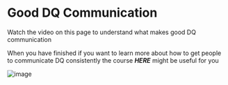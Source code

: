 # Good DQ Communication 

Watch the video on this page to understand what makes good DQ communication

When you have finished if you want to learn more about how to get people to communicate DQ consistently the course **_HERE_** might be useful for you

![image](https://user-images.githubusercontent.com/92517253/194820571-c2390719-b167-4cb2-b336-04ad851cbdec.png)
